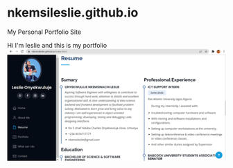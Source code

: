 # nkemsileslie.github.io
My Personal Portfolio Site

Hi I'm leslie and this is my portfolio
![portfolio](https://github.com/nkemsileslie/nkemsileslie.github.io/blob/main/assets/img/portfolio/resume.png)
